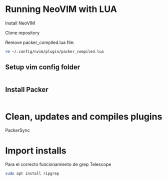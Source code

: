 # Running NeoVIM with LUA

Install NeoVIM

Clone repository

Remove packer_compiled.lua file:
```bash
rm ~/.config/nvim/plugin/packer_compiled.lua
```



## Setup vim config folder
```bash

```

## Install Packer
```bash

```

# Clean, updates and compiles plugins
PackerSync


# Import installs
Para el correcto funcionamiento de grep Telescope
```bash
sudo apt install ripgrep

```
